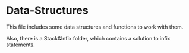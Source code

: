 # Data-Structures

This file includes some data structures and functions to work with them.

Also, there is a Stack&Infix folder, which contains a solution to infix statements.
